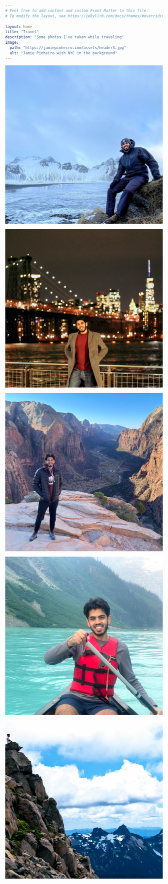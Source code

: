 ```yaml
---
# Feel free to add content and custom Front Matter to this file.
# To modify the layout, see https://jekyllrb.com/docs/themes/#overriding-theme-defaults

layout: home
title: "Travel"
description: "Some photos I've taken while traveling"
image:
  path: "https://jamiepinheiro.com/assets/header3.jpg"
  alt: "Jamie Pinheiro with NYC in the background"
---
```


[![Jamie Pinheiro sitting on rock in Iceland](/assets/travel/iceland.jpeg)](https://www.instagram.com/p/CcYQmM7rUYl/)

[![Jamie Pinheiro in front of cityscape background in NYC](/assets/travel/nyc.jpeg)](https://www.instagram.com/p/CYCEemKrSSy/)

[![Jamie Pinheiro on ledge in Zion National Park](/assets/travel/zion.jpeg)](https://www.instagram.com/p/CXByXYnLBvo/)

[![Jamie Pinheiro canoeing in Banff National Park](/assets/travel/banff.jpeg)](https://www.instagram.com/p/CRfAJLPrt4g/)

[![Jamie Pinheiro sitting on ledge in Mount Rainier National Park](/assets/travel/rainier.jpeg)](https://www.instagram.com/p/Bl6HoL9Dt1C/)
